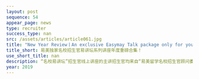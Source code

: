 ```yaml
---
layout: post
sequence: 54
appear_page: news
type: recruiter
success_type: nan
src: /assets/articles/article061.jpg
title: "New Year Review丨An exclusive Easymay Talk package only for you"
title_short: 易美独家名校招生官易讲坛系列讲座年度重磅合集！
use_short_title: nan
description: “名校易讲坛”招生官线上讲座的主讲招生官均来自“易美留学名校招生官顾问委员会”，覆盖TOP30美国顶尖知名院校。在易美教育2018年举办的数场美国留学名校招生官系列讲座中，主题涵盖了录取率、文书、课外实践活动、申请时间规划、STEM专业申请与就业、美国名校工程类专业申请情况等众多美国名校申请等的重要议题。
year: 2019
---
```


